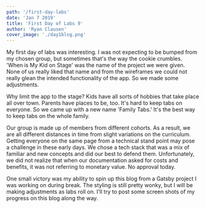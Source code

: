 ```yaml
---
path: '/first-day-labs'
date: 'Jan 7 2019'
title: 'First Day of Labs 9'
author: 'Ryan Clausen'
cover_image: './day1blog.png'
---
```


My first day of labs was interesting. I was not expecting to be bumped from my chosen group, but sometimes that's the way the cookie crumbles. 'When is My Kid on Stage' was the name of the project we were given. None of us really liked that name and from the wireframes we could not really glean the intended functionality of the app. So we made some adjustments.    

Why limit the app to the stage? Kids have all sorts of hobbies that take place all over town. Parents have places to be, too. It's hard to keep tabs on everyone. So we came up with a new name 'Family Tabs.' It's the best way to keep tabs on the whole family.

Our group is made up of members from different cohorts. As a result, we are all different distances in time from slight variations on the curriculum. Getting everyone on the same page from a technical stand point may pose a challenge in these early days. We chose a tech stack that was a mix of familiar and new concepts and did our best to defend them. Unfortunately, we did not realize that when our documentation asked for costs and benefits, it was not referring to monetary value. No approval today. 

One small victory was my ability to spin up this blog from a Gatsby project I was working on during break. The styling is still pretty wonky, but I will be making adjustments as labs roll on. I'll try to post some screen shots of my progress on this blog along the way.